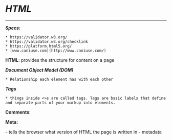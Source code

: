 # _HTML_

---

**_Specs:_**

    * https://validator.w3.org/
    * https://validator.w3.org/checklink
    * https://platform.html5.org/
    * [www.caniuse.com](http://www.caniuse.com/)

**HTML**: provides the structure for content on a page

<!DOCTYPE html>
<html>
                <head>
                                <title></title>
                </head>
                <body>
                </body>
</html>


**_Document Object Model (DOM)_**

    * Relationship each element has with each other

**_Tags_**

    * things inside <>s are called tags. Tags are basic labels that define and separate parts of your markup into elements.

**Comments**: <!-- this syntax -->

**Meta:**

<!DOCTYPE> - tells the browser what version of HTML the page is written in
<head> - metadata
<title> - the title of the document
<meta> - provides information to search engines and browsers
<style> - define styles to apply to body elements
<link> - directive indicating related documents
<base> - defines the base address for all relative links on the page
<script> - defines a client-side script (JavaScript)
<style> - defines style information
<link> - defines a link between a document and an external resource

**Headings:**
<h1> - the main heading of a container
<h2-6> - use for semantic meaning

**Structural:**
<div> - generic block level container for grouping other elements

    * use when there is no semantic meaning to the container

<span> - generic inline level container for text and other inline elements

    * often used as a container for some text

<br /> - explicit line break

<hr /> - horizontal rule
<article> -
<aside> -
<header> -
<footer> -
<nav> -
<section> - a logical grouping of elements
<main> -

**Text:**
<p> - paragraphs
<pre> - whitespace is respected
<sup> - superscript, for notations
<sub> - subscript, for footnotes and references
<cite> - the title of a work
<address> - specifies such information as address, signature and authorship for the current document

    * typically placed at the top or bottom of the document
    * when used with %text, acts similar to a paragraph with breaks before and after

<abbr> - abbreviations
<acronym> - acronyms
<em> - emphasized text
<strong> - important text
<code> - code blocks
<samp> - samples
<kbd> - keyboard input
<var> - code variables

<blockquote> - block level quotes
<q> - inline level quotes

**Lists:**
<ul> - unordered list
<ol> - ordered list
<li> - list item
<dl> - definition list
<dt> - definition term
* * *

# _**Forms**_

- A form consists of any number of form fields grouped in a `<form>` tag
- Allows a user to fill out information and send it to the server

```
<form method="GET" action="example/message.html">
  <p>Name: <input type="text" name="name"></p>
  <p>Message:<br><textarea name="message"></textarea></p>
  <p><button type="submit">Send</button></p>
</form>
```

- When you click the Send button, the form is submitted
  - The content of its field is packed into an HTTP request and the browser navigates to the result of that request
- When the `<form>` element’s `method` attribute is `GET` (or is omitted), the information in the form is added to the end of the `action` URL as a query string
- The browser might make a request to this URL:

```
GET /example/message.html?name=Jean&message=Yes%3F HTTP/1.1
```

- If we change the `method` to `POST`, the HTTP request will put the query string in the body of the request, rather than adding it to the URL

```
POST /example/message.html HTTP/1.1
Content-length: 24
Content-type: application/x-www-form-urlencoded

name=Jean&message=Yes%3F
```

## Query Strings

- `GET /example/message.html?name=Jean&message=Yes%3F HTTP/1.1`
  - The question mark indicates the end of the path part of the URL and the start of the query
  - After that follow pairs of names and values, corresponding to the `name` attribute on the form field elements and the content of those elements, respectively
  - An ampersand character (`&`) is used to separate the pairs

## URL encoding

- A way to escape characters in a query string
- Uses a percent sign followed by two hexadecimal (base 16) digits that encode the character code
- In this case, 3F, which is 63 in decimal notation, is the code of a question mark character
- JavaScript provides the `encodeURIComponent` and `decodeURIComponent` functions to encode and decode this format

```
console.log(encodeURIComponent("Yes?"));
// → Yes%3F

console.log(decodeURIComponent("Yes%3F"));
// → Yes?
```

## Form Fields

- Form-associated content comprises elements that have a form owner, exposed by a form attribute
- A form owner is either the containing `<form>` element or the element whose id is specified in the form attribute

* When a field is contained in a `<form>` element, its DOM element will have a `form` property linking back to the form’s DOM element
* The `<form>` element, in turn, has a property called `elements` that contains an array-like collection of the fields inside it.
* The `name` attribute of a form field determines the way its value will be identified when the form is submitted
* It can also be used as a property name when accessing the form’s `elements` property, which acts both as an array-like object (accessible by number) and a map (accessible by name)

```
<form action="example/submit.html">
  Name: <input type="text" name="name"><br>
  Password: <input type="password" name="password"><br>
  <button type="submit">Log in</button>
</form>

<script>
  let form = document.querySelector("form");
  console.log(form.elements[1].type);
  // → password
  console.log(form.elements.password.type);
  // → password
  console.log(form.elements.name.form == form);
  // → true
</script>
```

- <button>
- <fieldset>
- <input>
    * The `type` attribute is used to select the field’s style
- <keygen>
- <label>
    * Associates a piece of document with an input field
    * Clicking anywhere on the label will activate the field, which focuses it and toggles its value when it is a checkbox or radio button
- <meter>
- <object>
- <output>
- <progress>
- <select>
    * Creates a field that allows the user to select from a number of predefined options
    * The `multiple` attribute allows the user to select any number of options
    * The `<option>` tags for a `<select>` field can be accessed as an array-like object through the field’s `options` property
- <option>
    * Provides the options for the `<select>` element
    * Has a property called `selected`, which indicates whether that option is currently selected
- <textarea>
    * Multi-line text fields

## Submitting

- A button with a `type` attribute of `submit` will, when pressed, cause the browser to navigate to the page indicated by the form’s `action` attribute
  - Pressing enter when a form field is focused has the same effect
- Before that happens, a `"submit"` event is fired
  - You can handle this event with JavaScript, and prevent this default behavior by calling `preventDefault` on the event object

```
<form action="example/submit.html">
  Value: <input type="text" name="value">
  <button type="submit">Save</button>
</form>

<script>
  let form = document.querySelector("form");
  form.addEventListener("submit", event => {
    console.log("Saving value", form.elements.value.value);
    event.preventDefault();
  });
</script>
```

- Intercepting `"submit"` events in JavaScript has various uses:
  - We can write code to verify that the values the user entered make sense and immediately show an error message instead of submitting the form
  - Or we can disable the regular way of submitting the form entirely, as in the example, and have our program handle the input, possibly using `fetch` to send it to a server without reloading the page

---

**Links:**
<a> - anchor – acts as either a source or target for linking

    * link representation is the content of the anchor tag
    * can link to sections of a page using named anchors (href=”#section” -> name=”section”)
    * can also use ID’s instead of named anchors

**Tables:**

    * used to represent data

<table> - the table
<caption> - table title
<thead> - header - single row (usually) for column headers
<tfoot> - footer - single row (usually) for totals, summary, etc.
<tbody> - body - multiple rows presenting data
<tr> - a row in the table

    * required in header, body, and footer

<th> - header data - defines a cell for data in the header
<td> - table data - defines a cell for data in the body or footer

**Media:**
<img> - images
<audio> -
<video> - videos
<object> - applications - flash, java, etc.
<canvas> - container to draw graphics, on the fly, via JavaScript
<svg> - a container for SVG graphics


?????
<bdi>
<datalist> -
<details> -
<embed> - host container for external plugins
<figcaption> -
<figuare> -
<input> - an input field where the user can enter data

    * used within a <form> element
    * the type attribute specifies the type of <input> element to display

<math> -
<mark> -
<meter> -
<output> - results of a calculation
<progress> -

<source> -
<summary> -
<time> -
<track> -
<wbr> -
<> -


**Self-closing tags:**

    * Optional
        * <html>, <head>, <body>, <p>, <dt>, <dd>, <li>, <option>, <thead>, <th>, <tbody>, <tr>, <td>, <tfoot>, <colgroup>
    * Strict
        * <img>, <input>, <br>, <hr>, <meta>

**_Character entities_**

    * &nbsp; - inserts a space which cannot be used for line breaks
    * &lt; &gt; - less-than and greater-than signs

**_Content categories_**
**\_** **\_**
**Metadata** - modify the presentation or the behavior of the rest of the document, set up links to other documents, or convey other out of band information

    * <base>, <command>, <link>, <meta>, <noscript>, <script>, <style>, <title>

**Flow** - typically contain text or embedded content

    * <a>, <abbr>, <address>, <article>, <aside>, <audio>, <b>,<bdo>, <bdi>, <blockquote>, <br>, <button>, <canvas>, <cite>, <code>, <command>, <data>, <datalist>, <del>, <details>, <dfn>, <div>, <dl>, <em>, <embed>, <fieldset>, <figure>, <footer>, <form>, <h1>, <h2>, <h3>, <h4>, <h5>, <h6>, <header>, <hgroup>, <hr>, <i>, <iframe>, <img>, <input>, <ins>, <kbd>, <keygen>, <label>, <main>, <map>, <mark>, <math>, <menu>, <meter>, <nav>, <noscript>, <object>, <ol>, <output>, <p>, <pre>, <progress>, <q>, <ruby>, <s>, <samp>, <script>, <section>, <select>, <small>, <span>, <strong>, <sub>, <sup>, <svg>, <table>, <template>, <textarea>, <time>, <ul>, <var>, <video>, <wbr>, Text

**Sectioning** - create a section in the current outline that defines the scope of <header> elements, <footer> elements, and heading content

    * <article>, <aside>, <nav>, <section>

**Heading** - defines the title of a section

    * <h1>, <h2>, <h3>, <h4>, <h5>, <h6>, <hgroup>

**Phrasing** - defines the text and the mark-up it contains. Runs of phrasing content make up paragraphs.

    * <abbr>, <audio>, <b>, <bdo>, <br>, <button>, <canvas>, <cite>, <code>, <command>, <data>, <datalist>, <dfn>, <em>, <embed>, <i>, <iframe>, <img>, <input>, <kbd>, <keygen>, <label>, <mark>, <math>, <meter>, <noscript>, <object>, <output>, <progress>, <q>, <ruby>, <samp>, <script>, <select>, <small>, <span>, <strong>, <sub>, <sup>, <svg>, <textarea>, <time>, <var>, <video>, <wbr>, and plain text



    * Some elements belong to this category only under specific conditions
        * <a>, <area>, <del>, <ins>, <link>, <map>, <meta>

**Embedded** - imports another resource or inserts content from another mark-up language or namespace into the document

    * <audio>, <canvas>, <embed>, <iframe>, <img>, <math>, <object>, <svg>, <video>

**Interactive** - elements that are specifically designed for user interaction

    * <a>, <button>, <details>, <embed>, <iframe>, <keygen>, <label>, <select>, <textarea>



    * Some elements belong to this category only under specific conditions:
        * <audio>, <img>, <input>, <menu>, <object>, <video>

**Palpable** - a content is palpable when it's neither empty nor hidden

**_User Input:_**

    * always replicate validation on the server

**Native Validation:**

    * value missing – *true* if an element marked as required has an empty value
    * type mismatch – *true* when the value is not matched to declared type
    * pattern mismatch – *true* when an elements value doesn’t match given regular expression
    * too long – *true* when an elements value length is longer than the value in the maxlength attribute
    * range underflow – *true* when a range types value is smaller than the min attribute
    * range overflow – *true* when a range types value is greater than the max attribute
    * step mismatch – *true* when a range type inputs value is impossible given the step value
    * valid – *true* when all other validation rules return false

**_Feature Detection:_**

    * [www.modernizr.com](http://www.modernizr.com/)
        * used to detect if a certain feature is supported by the user’s browser

**_Fallbacks & Polyfills:_**

    * [www.html5please.com](http://www.html5please.com/)

Fallbacks

    * provides a similar function for when a feature isn’t natively supported by the user’s browser

Polyfills

    * replicates the same interface and functionality as the native implementation

# **_Misc_**

---

**Children:** Every HTML element has a _parent_ element from which it _inherits_ properties.

**Semantics:** \*\*\*\*HTML is intended to describe the content it contains

    * the <span> and <div> elements are used where parts of a document cannot be semantically described by other HTML elements.

**Whitespace:**

    * inline elements are sensitive to the white space in your code



    * <p>
    *     <span>Foo</span>
    *     <span>Bar</span>
    * </p>
        * this code will produce a space equal to 1em between the two <spans>



    * <p>
    *     <span>Foo</span><span>Bar</span>
    * </p>
        * this code with not produce any spaces

** Attributes:**

- Should be written in kabob case

---

# **_Accessibility_**

## _WAI-ARIA_

- https://www.w3.org/TR/wai-aria/
- https://moritzgiessmann.de/accessibility-cheatsheet/
- https://www.udacity.com/course/web-accessibility--ud891
- https://developers.google.com/web/fundamentals/accessibility/semantics-aria/

* Accessible Rich Internet Applications\*\* \*\*

```
<p id="group1">Outer group</p>
<p id="item1">First item</p>
<div role="group" aria-labelledby="group1">
<a href="javascript:" role="button" aria-labelledby="item1">Item Content</a>
</div>
```

- Using `aria-labelledby`, VoiceOver will read the button as “First item Outer group button”. In other words, the button label, the group label and then the type of object

```
<p id="item1">First item</p>
<div role="group" aria-label="Outer group">
<a href="javascript:" role="button" aria-labelledby="item1">Item Content</a>
</div>
```

- Using `aria-label`, VoiceOver will now read the button as simple “First item button”
  - It doesn’t seem to matter which item uses `aria-label`, if it’s anywhere in the hierarchy, only the label for the button itself will be read out
- The `aria-label` attribute is used to define a string that labels the current element
  - Use it in cases where a text label is not visible on the screen
  - If there is visible text labeling the element, use `aria-labelledby` instead
- All inputs should have an `aria-label`
- Use semantic tags
- `Lang=”en”` attribute
- `alt` attributes on images
- Landmark roles
- Titles on links
- Tab index
- Forms around inputs
- Add accessibility to dynamic elements

* Roles
  - sets Landmarks
  - `role=”form”`
* States
  - `aria-checked=”true”`
  - `aria-expanded=”true”`
* Properties
  - Answers who am I related to?
  - `aria-controls`
  - `aria-label=”Name”`
  - `aria-labeledby=”element-id”`

---
